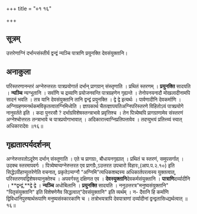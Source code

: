+++
title = "०१ १६"

+++
## सूत्रम्
उत्तरेणाग्निं दर्भान्त्संस्तीर्य द्वन्द्वं न्यञ्चि पात्राणि प्रयुनक्ति देवसंयुक्तानि।
## अनाकुला
परिस्तरणानन्तरं अग्नेरुत्तरतः पात्रप्रयोगार्त दर्भान् प्रागग्रान् संस्तृणाति ।
प्रथितं स्तरणम् ।
**प्रयुनक्ति** सादयति ।
**न्यञ्चि** न्यग्भूतानि ।
सर्वाणि च द्रव्याणि प्रयोजनवन्ति पात्रग्रहणेन गृह्यन्ते ।
तेनोपनयनादौ मोखलादीनामपि सादनं भवति ।
तत्र यानि देवसंयुक्तानि तानि द्वन्द्वं प्रयुनक्ति ।
द्वे द्वे इत्यर्थः ।
पार्वणादीनि देवकर्माणि ।
अग्निग्रहणमनर्थकमविकृतत्वातग्निमिध्वेति ।
ज्ञापकार्थ चैतत्ज्ञापयतिअग्निपरिस्तरणे विहितोऽयं पात्रप्रयोगे नानुवर्तते इति ।
कदा पुनरसौ ? दर्भाग्रविशेषस्तन्त्राभावे प्रवृत्तिश्च ।
तेन पित्र्येष्वपि प्रागग्राणामेव संस्तरणं अग्नेश्चोत्तरतः तन्त्राभावे च पात्रप्रयोगाभावात् ।
अदिकारात्त्वाग्निप्रतिपत्तावेव ।
तदप्युभयं प्रतित्त्व्यं स्यात्
अधिकारादेवः ॥१६॥

## गृह्यतात्पर्यदर्शनम्
अग्नेरुत्तरतोऽदूरेण दर्भान् संस्तूणाति ।
एते च प्रागग्राः, बौधायनगृह्यात् ।
प्रथितं च स्तरणं, समुपसर्गात् ।
उदक्च स्तरमापवर्गः ।
पित्र्येष्वप्यग्नेरुत्तरत एव प्रागग्रैः,ऽउत्तरत उपचारो विहारः,(आप.प.२.१०) इति सिद्धेऽपीहाप्युत्तरेणेति वचनात्, प्रकृतेऽप्यग्नौ "अग्निमि"त्यधिकशब्दस्य अधिकार्तपरत्वस्य युक्तत्वात्, परिस्तरणवद्विशेषस्यानुक्तेश्च ।
अपवर्गस्तु दक्षिणत एव ।
**देवस्युक्तानि**देवकर्मसंयुक्तानि ।
**पात्राणि**दर्व्यादीनि ।
**द्वन्द्वं,**द्वे द्वे ।
**न्यञ्चि** अधोबिलानि ।
**प्रयुनक्ति** सादयति ।
ननुउत्तरत्र"मनुष्यसंयुक्तानि" "पितृसंयुक्तानि" इति विशेषणेनैव सिद्धत्वात्"देवसंयुक्तानि" इति व्यर्थम् ।
न- दैवानि हि कर्माणि द्विविधानिपुरुषार्थरूपाणि मनुष्यसंस्कारकाणि च ।
तत्रोभयत्रापि देवपात्राणां दर्व्यादीनां द्वन्द्वतासिध्द्यर्थत्वात् ॥१६॥

